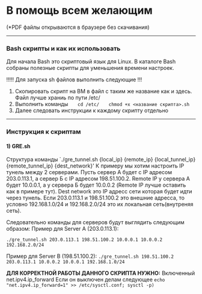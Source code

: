 # В помощь всем желающим
(*PDF файлы открываются в браузере без скачивания)

------------
### Bash скрипты и как их использовать
Для начала Bash это скриптовый язык для Linux. В каталоге Bash собраны полезные скрипты для уменьшения времени настроек. 

!!!!! Для	 запуска sh файлов выполнить следующие !!!
1) Скопировать скрипт на ВМ в файл с таким же название как и здесь. Файл лучше храниь по пути /etc/
2) Выполнить команды
`	cd /etc/`
`	chmod +x <название скрипта>.sh`
3) Далее следовать инструкции к каждому скрипту отдельно

------------

### Инструкция к скриптам
#### 1) GRE.sh
Структура команды `./gre_tunnel.sh {local_ip} {remote_ip} {local_tunnel_ip} {remote_tunnel_ip} {dest_network}'
К примеру мы хотим настроить IP тунель между 2 серверами. Пусть сервер А будет с IP адресом 203.0.113.1, а сервер Б с IP адресом 198.51.100.2. Remote IP у сервера А будет 10.0.0.1, а у сервера Б будет 10.0.0.2 (Remote IP лучше оставить как в примере тут). Dest network это IP адресс сети которая будет идти через тунель. Если 203.0.113.1 и 198.51.100.2 это внешние адресса, то условно 192.168.1.0/24 и 192.168.2.0/24 это их локальная сеть(внутреняя сеть).

Следовательно команды для серверов будут выглядить следующим образом:
Пример для Server A (203.0.113.1):

`./gre_tunnel.sh 203.0.113.1 198.51.100.2 10.0.0.1 10.0.0.2 192.168.2.0/24`

Пример для Server B (198.51.100.2):
`./gre_tunnel.sh 198.51.100.2 203.0.113.1 10.0.0.2 10.0.0.1 192.168.1.0/24`

**ДЛЯ КОРРЕКТНОЙ РАБОТЫ ДАННОГО СКРИПТА НУЖНО:**
Включенный net.ipv4.ip_forward 
Если он выключен делам следующее `echo "net.ipv4.ip_forward=1" >> /etc/sysctl.conf; sysctl -p)`
